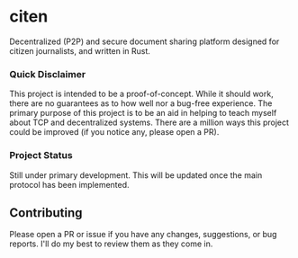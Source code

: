 # citen
Decentralized (P2P) and secure document sharing platform designed for citizen journalists, and written in Rust.

### Quick Disclaimer
This project is intended to be a proof-of-concept. While it should work, there are no guarantees as to how well nor a bug-free experience. The primary purpose of this project is to be an aid in helping to teach myself about TCP and decentralized systems. There are a million ways this project could be improved (if you notice any, please open a PR).

### Project Status
Still under primary development. This will be updated once the main protocol has been implemented.

## Contributing
Please open a PR or issue if you have any changes, suggestions, or bug reports. I'll do my best to review them as they come in.
